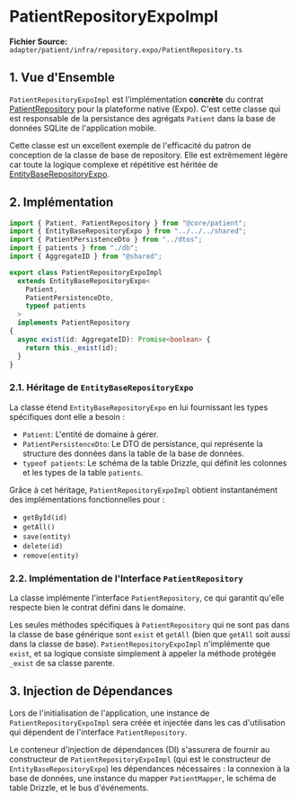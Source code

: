 # PatientRepositoryExpoImpl

**Fichier Source:** `adapter/patient/infra/repository.expo/PatientRepository.ts`

## 1. Vue d'Ensemble

`PatientRepositoryExpoImpl` est l'implémentation **concrète** du contrat [PatientRepository](../../../core/patient/domain/ports/PatientRepository.md) pour la plateforme native (Expo). C'est cette classe qui est responsable de la persistance des agrégats `Patient` dans la base de données SQLite de l'application mobile.

Cette classe est un excellent exemple de l'efficacité du patron de conception de la classe de base de repository. Elle est extrêmement légère car toute la logique complexe et répétitive est héritée de [EntityBaseRepositoryExpo](../../shared/repository/expo/EntityBaseRepositoryExpo.md).

## 2. Implémentation

```typescript
import { Patient, PatientRepository } from "@core/patient";
import { EntityBaseRepositoryExpo } from "../../../shared";
import { PatientPersistenceDto } from "../dtos";
import { patients } from "./db";
import { AggregateID } from "@shared";

export class PatientRepositoryExpoImpl
  extends EntityBaseRepositoryExpo<
    Patient,
    PatientPersistenceDto,
    typeof patients
  >
  implements PatientRepository
{
  async exist(id: AggregateID): Promise<boolean> {
    return this._exist(id);
  }
}
```

### 2.1. Héritage de `EntityBaseRepositoryExpo`

La classe étend `EntityBaseRepositoryExpo` en lui fournissant les types spécifiques dont elle a besoin :

- `Patient`: L'entité de domaine à gérer.
- `PatientPersistenceDto`: Le DTO de persistance, qui représente la structure des données dans la table de la base de données.
- `typeof patients`: Le schéma de la table Drizzle, qui définit les colonnes et les types de la table `patients`.

Grâce à cet héritage, `PatientRepositoryExpoImpl` obtient instantanément des implémentations fonctionnelles pour :

- `getById(id)`
- `getAll()`
- `save(entity)`
- `delete(id)`
- `remove(entity)`

### 2.2. Implémentation de l'Interface `PatientRepository`

La classe implémente l'interface `PatientRepository`, ce qui garantit qu'elle respecte bien le contrat défini dans le domaine.

Les seules méthodes spécifiques à `PatientRepository` qui ne sont pas dans la classe de base générique sont `exist` et `getAll` (bien que `getAll` soit aussi dans la classe de base). `PatientRepositoryExpoImpl` n'implémente que `exist`, et sa logique consiste simplement à appeler la méthode protégée `_exist` de sa classe parente.

## 3. Injection de Dépendances

Lors de l'initialisation de l'application, une instance de `PatientRepositoryExpoImpl` sera créée et injectée dans les cas d'utilisation qui dépendent de l'interface `PatientRepository`.

Le conteneur d'injection de dépendances (DI) s'assurera de fournir au constructeur de `PatientRepositoryExpoImpl` (qui est le constructeur de `EntityBaseRepositoryExpo`) les dépendances nécessaires : la connexion à la base de données, une instance du mapper `PatientMapper`, le schéma de table Drizzle, et le bus d'événements.
